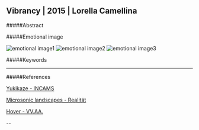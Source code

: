 ## Vibrancy | 2015 | Lorella Camellina

#####Abstract



#####Emotional image

![emotional image1](http://i.imgur.com/QaYZQav.jpg?1)
![emotional image2](http://i.imgur.com/dlvp8zj.jpg?2)
![emotional image3](http://i.imgur.com/DQjxeP8.jpg?1)

#####Keywords



---

#####References


[Yukikaze - INCAMS](https://www.youtube.com/watch?v=jJfpL5QkixU)

[Microsonic landscapes - Realität](http://www.realitat.com/2013/selected_work.php?lang=ing&nick=8256&tit=MICROSONIC%20LANDSCAPES)

[Hover - VV.AA.](http://ciid.dk/education/portfolio/idp14/courses/enchanted-objects/projects/hover/)


--
